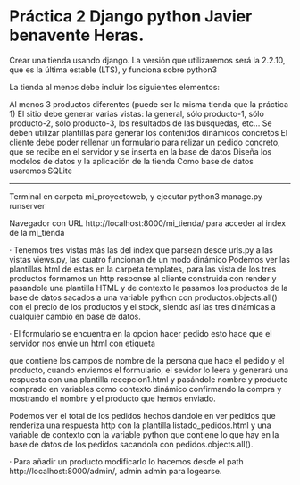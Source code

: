 # Práctica 2 Django python Javier benavente Heras.

Crear una tienda usando django. La versión que utilizaremos será la 2.2.10, que es la última estable (LTS), y funciona sobre python3

La tienda al menos debe incluir los siguientes elementos:

Al menos 3 productos diferentes (puede ser la misma tienda que la práctica 1)
El sitio debe generar varias vistas: la general, sólo producto-1, sólo producto-2, sólo producto-3, los resultados de las búsquedas, etc...
Se deben utilizar plantillas para generar los contenidos dinámicos concretos
El cliente debe poder rellenar un formulario para relizar un pedido concreto, que se recibe en el servidor y se inserta en la base de datos
Diseña los modelos de datos y la aplicación de la tienda
Como base de datos usaremos SQLite

------------------------------------------------------------------------------------------------------------------------------

Terminal en carpeta mi_proyectoweb, y ejecutar python3 manage.py runserver

Navegador con URL http://localhost:8000/mi_tienda/ para acceder al index de la mi_tienda

· Tenemos tres vistas más las del index que parsean desde urls.py a las vistas views.py, las cuatro funcionan de un modo dinámico
  Podemos ver las plantillas html de estas en la carpeta templates, para las vista de los tres productos formamos un http response al cliente construida con render y pasandole una plantilla HTML y de contexto le pasamos los productos de la base de datos sacados a una variable python con productos.objects.all() con el precio de los productos y el stock, siendo así las tres dinámicas a cualquier cambio en base de datos.

· El formulario se encuentra en la opcion hacer pedido esto hace que el servidor nos envie un html con etiqueta <form> que contiene los
  campos de nombre de la persona que hace el pedido y el producto, cuando enviemos el formulario, el sevidor lo leera y generará una respuesta con una plantilla recepcion1.html y pasándole nombre y producto comprado en variables como contexto dinámico confirmando la compra y mostrando el nombre y el producto que hemos enviado.

  Podemos ver el total de los pedidos hechos dandole en ver pedidos que renderiza una respuesta http con la plantilla listado_pedidos.html
  y una variable de contexto con la variable python que contiene lo que hay en la base de datos de los pedidos sacandola con pedidos.objects.all().

· Para añadir un producto modificarlo lo hacemos desde el path http://localhost:8000/admin/, admin admin para logearse.
